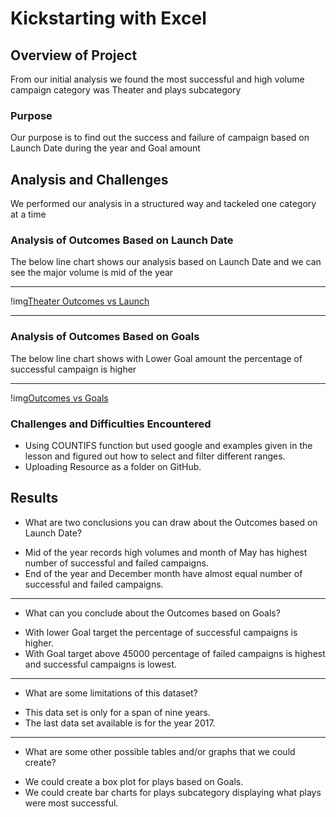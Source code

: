 # Kickstarting with Excel

## Overview of Project
From our initial analysis we found the most successful and high volume campaign category was Theater and plays subcategory
### Purpose
Our purpose is to find out the success and failure of campaign based on Launch Date during the year and Goal amount
## Analysis and Challenges
We performed our analysis in a structured way and tackeled one category at a time
### Analysis of Outcomes Based on Launch Date
The below line chart shows our analysis based on Launch Date and we can see the major volume is mid of the year
___
!img[Theater Outcomes vs Launch](https://github.com/ysbcode/kickstarter-analysis/blob/main/Resources/Theater_Outcomes_vs_Launch.png?raw=true)
___
### Analysis of Outcomes Based on Goals
The below line chart shows with Lower Goal amount the percentage of successful campaign is higher
___
!img[Outcomes vs Goals](https://github.com/ysbcode/kickstarter-analysis/blob/main/Resources/Outcomes_vs_Goals.png?raw=true)
### Challenges and Difficulties Encountered
* Using COUNTIFS function but used google and examples given in the lesson and figured out how to select and filter different ranges.
* Uploading Resource as a folder on GitHub.
## Results

- What are two conclusions you can draw about the Outcomes based on Launch Date?
* Mid of the year records high volumes and month of May has highest number of successful and failed campaigns.
* End of the year and December month have almost equal number of successful and failed campaigns.
___
- What can you conclude about the Outcomes based on Goals?
* With lower Goal target the percentage of successful campaigns is higher.
* With Goal target above 45000 percentage of failed campaigns is highest and successful campaigns is lowest.
___
- What are some limitations of this dataset?
* This data set is only for a span of nine years.
* The last data set available is for the year 2017.
___
- What are some other possible tables and/or graphs that we could create?
* We could create a box plot for plays based on Goals.
* We could create bar charts for plays subcategory displaying what plays were most successful.
